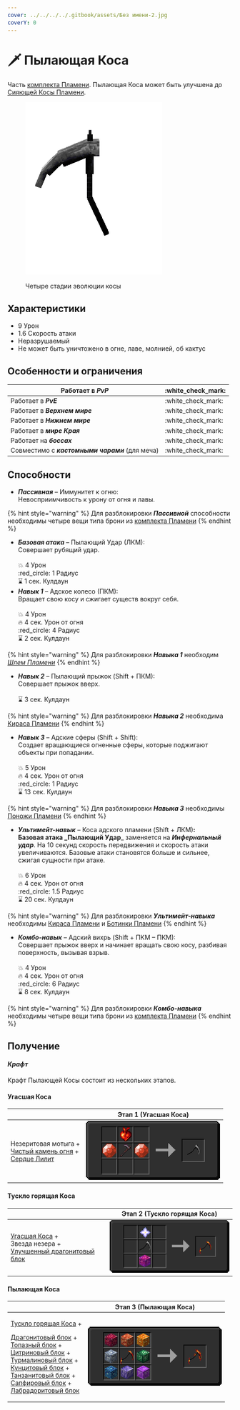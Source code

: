 ```yaml
---
cover: ../../../../.gitbook/assets/Без имени-2.jpg
coverY: 0
---
```


# 🗡 Пылающая Коса

Часть [комплекта Пламени](../). Пылающая Коса может быть улучшена до [Сияющей Косы Пламени](./#siyayushaya-kosa-plameni).

<figure><img src="../../../../.gitbook/assets/flamos_all_turnable.gif" alt=""><figcaption><p>Четыре стадии эволюции косы</p></figcaption></figure>

## Характеристики

* 9 Урон
* 1.6 Скорость атаки
* Неразрушаемый
* Не может быть уничтожено в огне, лаве, молнией, об кактус

## Особенности и ограничения

| Работает в _**PvP**_                            | :white\_check\_mark: |
| ----------------------------------------------- | -------------------- |
| Работает в _**PvE**_                            | :white\_check\_mark: |
| Работает в _**Верхнем мире**_                   | :white\_check\_mark: |
| Работает в _**Нижнем мире**_                    | :white\_check\_mark: |
| Работает в _**мире Края**_                      | :white\_check\_mark: |
| Работает на _**боссах**_                        | :white\_check\_mark: |
| Совместимо с _**кастомными чарами**_ (для меча) | :white\_check\_mark: |

## Способности

* _**Пассивная**_ – Иммунитет к огню:\
  Невосприимчивость к урону от огня и лавы.

{% hint style="warning" %}
Для разблокировки _**Пассивной**_ способности необходимы четыре вещи типа брони из [комплекта Пламени](../)
{% endhint %}

* _**Базовая атака**_ – Пылающий Удар (ЛКМ):\
  Совершает рубящий удар.\
  \
  :boom: 4 Урон\
  :red\_circle: 1 Радиус\
  :hourglass: 1 сек. Кулдаун
* _**Навык 1**_ – Адское колесо (ПКМ):\
  Вращает свою косу и сжигает существ вокруг себя.\
  \
  :boom: 4 Урон\
  :fire: 4 сек. Урон от огня\
  :red\_circle: 4 Радиус\
  :hourglass: 2 сек. Кулдаун

{% hint style="warning" %}
Для разблокировки _**Навыка 1**_ необходим [_Шлем Пламени_](../shlem-plameni.md)
{% endhint %}

* _**Навык 2**_ – Пылающий прыжок (Shift + ПКМ):\
  Совершает прыжок вверх.\
  \
  :hourglass: 3 сек. Кулдаун

{% hint style="warning" %}
Для разблокировки _**Навыка 2**_ необходима [Кираса Пламени](../kirasa-plameni.md)
{% endhint %}

* _**Навык 3**_ – Адские сферы (Shift + Shift):\
  Создает вращающиеся огненные сферы, которые поджигают объекты при попадании.\
  \
  :boom: 5 Урон\
  :fire: 4 сек. Урон от огня\
  :red\_circle: 1 Радиус\
  :hourglass: 13 сек. Кулдаун

{% hint style="warning" %}
Для разблокировки _**Навыка 3**_ необходимы [Поножи Пламени](../ponozhi-plameni.md)
{% endhint %}

* _**Ультимейт-навык**_ – Коса адского пламени (Shift + ЛКМ)**:**\
  **Базовая атака \_Пылающий Удар**\_ заменяется на _**Инфернальный удар**_. На 10 секунд скорость передвижения и скорость атаки увеличиваются. Базовые атаки становятся больше и сильнее, сжигая сущности при атаке.\
  \
  :boom: 6 Урон\
  :fire: 4 сек. Урон от огня\
  :red\_circle: 1.5 Радиус\
  :hourglass: 20 сек. Кулдаун

{% hint style="warning" %}
Для разблокировки _**Ультимейт-навыка**_ необходимы [Кираса Пламени](../kirasa-plameni.md) и [Ботинки Пламени](../botinki-plameni.md)
{% endhint %}

* _**Комбо-навык**_ – Адский вихрь (Shift + ПКМ – ПКМ):\
  Совершает прыжок вверх и начинает вращать свою косу, разбивая поверхность, вызывая взрыв.\
  \
  :boom: 4 Урон\
  :fire: 4 сек. Урон от огня\
  :red\_circle: 6 Радиус\
  :hourglass: 8 сек. Кулдаун

{% hint style="warning" %}
Для разблокировки _**Комбо-навыка**_ необходимы четыре вещи типа брони из [комплекта Пламени](../)
{% endhint %}

## Получение

#### _Крафт_

Крафт Пылающей Косы состоит из нескольких этапов.

#### Угасшая Коса

|                                                                                                                                                                           | Этап 1 (Угасшая Коса)                                                                              |
| ------------------------------------------------------------------------------------------------------------------------------------------------------------------------- | -------------------------------------------------------------------------------------------------- |
| <p>Незеритовая мотыга +<br><a href="../../../materialy/pristine_fire_gem.md">Чистый камень огня</a> +<br><a href="../../../materialy/sweet_heart.md">Сердце Лилит</a></p> | <img src="../../../../.gitbook/assets/flamos_flamos_hoe0_0.png" alt="Этап 1" data-size="original"> |

#### Тускло горящая Коса

|                                                                                                                                                              | Этап 2 (Тускло горящая Коса)                                                                       |
| ------------------------------------------------------------------------------------------------------------------------------------------------------------ | -------------------------------------------------------------------------------------------------- |
| <p><a href="./#ugasshaya-kosa">Угасшая Коса</a> +<br>Звезда незера +<br><a href="../../../bloki/dragonitovyi-blok-1.md">Улучшенный драгонитовый блок</a></p> | <img src="../../../../.gitbook/assets/flamos_flamos_hoe1_0.png" alt="Этап 1" data-size="original"> |

#### Пылающая Коса

|                                                                                                                                                                                                                                                                                                                                                                                                                                                                                                                                                                                                                                                                | Этап 3 (Пылающая Коса)                                                                             |
| -------------------------------------------------------------------------------------------------------------------------------------------------------------------------------------------------------------------------------------------------------------------------------------------------------------------------------------------------------------------------------------------------------------------------------------------------------------------------------------------------------------------------------------------------------------------------------------------------------------------------------------------------------------- | -------------------------------------------------------------------------------------------------- |
| <p><a href="./#tusklo-goryashaya-kosa">Тускло горящая Коса</a> +</p><p><a href="../../../bloki/dragonitovyi-blok.md">Драгонитовый блок</a> +<br><a href="../../../bloki/topazovyi-blok.md">Топазный блок</a> +<br><a href="../../../bloki/citrinovyi-blok.md">Цитриновый блок</a> +<br><a href="../../../bloki/turmalinovyi-blok.md">Турмалиновый блок</a> +<br><a href="../../../bloki/kuncitovyi-blok.md">Кунцитовый блок</a> +<br><a href="../../../bloki/tanzanitovyi-blok.md">Танзанитовый блок</a> +<br><a href="../../../bloki/sapfirovyi-blok.md">Сапфировый блок</a> +<br><a href="../../../bloki/labradoritovyi-blok.md">Лабрадоритовый блок</a></p> | <img src="../../../../.gitbook/assets/flamos_flamos_hoe2_0.png" alt="Этап 1" data-size="original"> |

